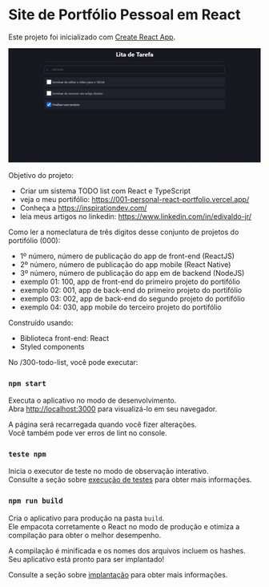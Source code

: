 # Site de Portfólio Pessoal em React

Este projeto foi inicializado com [Create React App](https://github.com/facebook/create-react-app).

<img width="1266" alt="Captura de tela 2022-06-19 às 2 18 18 PM" src="https://raw.githubusercontent.com/Edi6758/300-todo-list/master/src/assets/img/project-preview.png">

Objetivo do projeto:

- Criar um sistema TODO list com React e TypeScript
- veja o meu portifólio: <https://001-personal-react-portfolio.vercel.app/>
- Conheça a <https://inspirationdev.com/>
- leia meus artigos no linkedin: <https://www.linkedin.com/in/edivaldo-jr/>

Como ler a nomeclatura de três digitos desse conjunto de projetos do portifólio (000):

- 1º número, número de publicação do app de front-end (ReactJS)
- 2º número, número de publicação do app mobile (React Native)
- 3º número, número de publicação do app em de backend (NodeJS)
- exemplo 01: 100, app de front-end do primeiro projeto do portifólio
- exemplo 02: 001, app de back-end do primeiro projeto do portifólio
- exemplo 03: 002, app de back-end do segundo projeto do portifólio
- exemplo 04: 030, app mobile do terceiro projeto do portifólio

Construído usando:

- Biblioteca front-end: React
- Styled components

No /300-todo-list, você pode executar:

### `npm start`

Executa o aplicativo no modo de desenvolvimento.\
Abra [http://localhost:3000](http://localhost:3000) para visualizá-lo em seu navegador.

A página será recarregada quando você fizer alterações.\
Você também pode ver erros de lint no console.

### `teste npm`

Inicia o executor de teste no modo de observação interativo.\
Consulte a seção sobre [execução de testes](https://facebook.github.io/create-react-app/docs/running-tests) para obter mais informações.

### `npm run build`

Cria o aplicativo para produção na pasta `build`.\
Ele empacota corretamente o React no modo de produção e otimiza a compilação para obter o melhor desempenho.

A compilação é minificada e os nomes dos arquivos incluem os hashes.\
Seu aplicativo está pronto para ser implantado!

Consulte a seção sobre [implantação](https://facebook.github.io/create-react-app/docs/deployment) para obter mais informações.